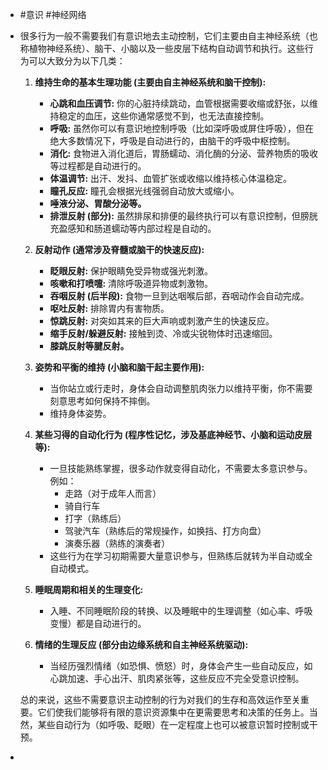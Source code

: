 - #意识 #神经网络
- 很多行为一般不需要我们有意识地去主动控制，它们主要由自主神经系统（也称植物神经系统）、脑干、小脑以及一些皮层下结构自动调节和执行。这些行为可以大致分为以下几类：
  
  1.  **维持生命的基本生理功能 (主要由自主神经系统和脑干控制):**
      *   **心跳和血压调节:** 你的心脏持续跳动，血管根据需要收缩或舒张，以维持稳定的血压，这些你通常感觉不到，也无法直接控制。
      *   **呼吸:** 虽然你可以有意识地控制呼吸（比如深呼吸或屏住呼吸），但在绝大多数情况下，呼吸是自动进行的，由脑干的呼吸中枢控制。
      *   **消化:** 食物进入消化道后，胃肠蠕动、消化酶的分泌、营养物质的吸收等过程都是自动进行的。
      *   **体温调节:** 出汗、发抖、血管扩张或收缩以维持核心体温稳定。
      *   **瞳孔反应:** 瞳孔会根据光线强弱自动放大或缩小。
      *   **唾液分泌、胃酸分泌等。**
      *   **排泄反射 (部分):** 虽然排尿和排便的最终执行可以有意识控制，但膀胱充盈感知和肠道蠕动等内部过程是自动的。
  
  2.  **反射动作 (通常涉及脊髓或脑干的快速反应):**
      *   **眨眼反射:** 保护眼睛免受异物或强光刺激。
      *   **咳嗽和打喷嚏:** 清除呼吸道异物或刺激物。
      *   **吞咽反射 (后半段):** 食物一旦到达咽喉后部，吞咽动作会自动完成。
      *   **呕吐反射:** 排除胃内有害物质。
      *   **惊跳反射:** 对突如其来的巨大声响或刺激产生的快速反应。
      *   **缩手反射/躲避反射:** 接触到烫、冷或尖锐物体时迅速缩回。
      *   **膝跳反射等腱反射。**
  
  3.  **姿势和平衡的维持 (小脑和脑干起主要作用):**
      *   当你站立或行走时，身体会自动调整肌肉张力以维持平衡，你不需要刻意思考如何保持不摔倒。
      *   维持身体姿势。
  
  4.  **某些习得的自动化行为 (程序性记忆，涉及基底神经节、小脑和运动皮层等):**
      *   一旦技能熟练掌握，很多动作就变得自动化，不需要太多意识参与。例如：
          *   走路（对于成年人而言）
          *   骑自行车
          *   打字（熟练后）
          *   驾驶汽车（熟练后的常规操作，如换挡、打方向盘）
          *   演奏乐器（熟练的演奏者）
      *   这些行为在学习初期需要大量意识参与，但熟练后就转为半自动或全自动模式。
  
  5.  **睡眠周期和相关的生理变化:**
      *   入睡、不同睡眠阶段的转换、以及睡眠中的生理调整（如心率、呼吸变慢）都是自动进行的。
  
  6.  **情绪的生理反应 (部分由边缘系统和自主神经系统驱动):**
      *   当经历强烈情绪（如恐惧、愤怒）时，身体会产生一些自动反应，如心跳加速、手心出汗、肌肉紧张等，这些反应不完全受意识控制。
  
  总的来说，这些不需要意识主动控制的行为对我们的生存和高效运作至关重要。它们使我们能够将有限的意识资源集中在更需要思考和决策的任务上。当然，某些自动行为（如呼吸、眨眼）在一定程度上也可以被意识暂时控制或干预。
-